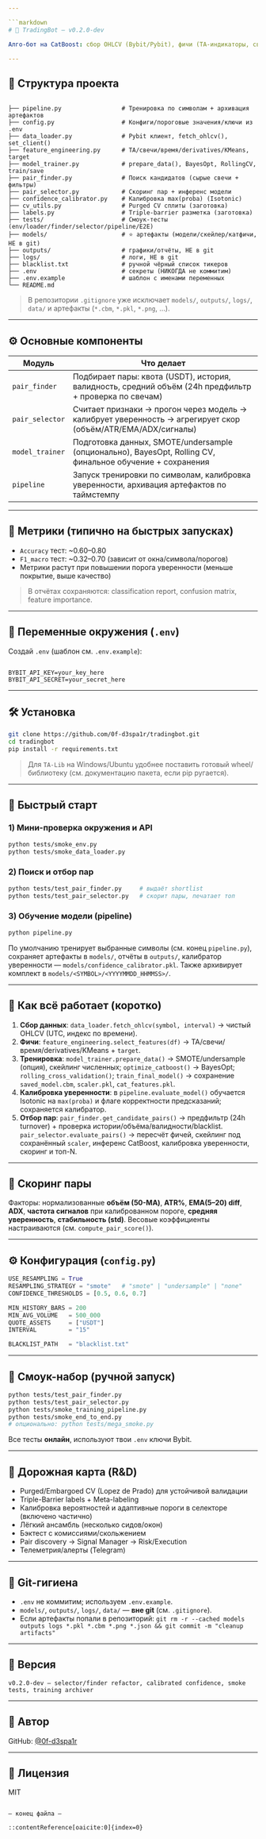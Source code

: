 ```yaml
---

```markdown
# 🤖 TradingBot — v0.2.0-dev

Алго-бот на CatBoost: сбор OHLCV (Bybit/Pybit), фичи (TA-индикаторы, свечи, время, кластеризация), обучение с Bayes-оптимизацией, отбор ликвидных пар и скоринг (объём/ATR/EMA/ADX + качество сигналов). Есть калибровка уверенности и набор смоук-тестов.

---
```


## 📂 Структура проекта

```

├── pipeline.py                 # Тренировка по символам + архивация артефактов
├── config.py                   # Конфиги/пороговые значения/ключи из .env
├── data_loader.py              # Pybit клиент, fetch_ohlcv(), set_client()
├── feature_engineering.py      # TA/свечи/время/derivatives/KMeans, target
├── model_trainer.py            # prepare_data(), BayesOpt, RollingCV, train/save
├── pair_finder.py              # Поиск кандидатов (сырые свечи + фильтры)
├── pair_selector.py            # Скоринг пар + инференс модели
├── confidence_calibrator.py    # Калибровка max(proba) (Isotonic)
├── cv_utils.py                 # Purged CV сплиты (заготовка)
├── labels.py                   # Triple-barrier разметка (заготовка)
├── tests/                      # Смоук-тесты (env/loader/finder/selector/pipeline/E2E)
├── models/                     # ⭐ артефакты (модели/скейлер/катфичи, НЕ в git)
├── outputs/                    # графики/отчёты, НЕ в git
├── logs/                       # логи, НЕ в git
├── blacklist.txt               # ручной чёрный список тикеров
├── .env                        # секреты (НИКОГДА не коммитим)
├── .env.example                # шаблон с именами переменных
└── README.md

```

> В репозитории `.gitignore` уже исключает `models/`, `outputs/`, `logs/`, `data/` и артефакты (`*.cbm`, `*.pkl`, `*.png`, …).

---

## ⚙️ Основные компоненты

| Модуль            | Что делает                                                                                                 |
|------------------|-------------------------------------------------------------------------------------------------------------|
| `pair_finder`     | Подбирает пары: квота (USDT), история, валидность, средний объём (24h предфильтр + проверка по свечам)     |
| `pair_selector`   | Считает признаки → прогон через модель → калибрует уверенность → агрегирует скор (объём/ATR/EMA/ADX/сигналы) |
| `model_trainer`   | Подготовка данных, SMOTE/undersample (опционально), BayesOpt, Rolling CV, финальное обучение + сохранения |
| `pipeline`        | Запуск тренировки по символам, калибровка уверенности, архивация артефактов по таймстемпу                  |

---

## 🧪 Метрики (типично на быстрых запусках)

- `Accuracy` тест: ~0.60–0.80  
- `F1_macro` тест: ~0.32–0.70 (зависит от окна/символа/порогов)  
- Метрики растут при повышении порога уверенности (меньше покрытие, выше качество)

> В отчётах сохраняются: classification report, confusion matrix, feature importance.

---

## 🔑 Переменные окружения (`.env`)

Создай `.env` (шаблон см. `.env.example`):

```

BYBIT_API_KEY=your_key_here
BYBIT_API_SECRET=your_secret_here

````

---

## 🛠️ Установка

```bash
git clone https://github.com/0f-d3spa1r/tradingbot.git
cd tradingbot
pip install -r requirements.txt
````

> Для `TA-Lib` на Windows/Ubuntu удобнее поставить готовый wheel/библиотеку (см. документацию пакета, если pip ругается).

---

## 🚀 Быстрый старт

### 1) Мини-проверка окружения и API

```bash
python tests/smoke_env.py
python tests/smoke_data_loader.py
```

### 2) Поиск и отбор пар

```bash
python tests/test_pair_finder.py     # выдаёт shortlist
python tests/test_pair_selector.py   # скорит пары, печатает топ
```

### 3) Обучение модели (pipeline)

```bash
python pipeline.py
```

По умолчанию тренирует выбранные символы (см. конец `pipeline.py`), сохраняет артефакты в `models/`, отчёты в `outputs/`, калибратор уверенности — `models/confidence_calibrator.pkl`. Также архивирует комплект в `models/<SYMBOL>/<YYYYMMDD_HHMMSS>/`.

---

## 🧩 Как всё работает (коротко)

1. **Сбор данных**: `data_loader.fetch_ohlcv(symbol, interval)` → чистый OHLCV (UTC, индекс по времени).
2. **Фичи**: `feature_engineering.select_features(df)` → TA/свечи/время/derivatives/KMeans + `target`.
3. **Тренировка**: `model_trainer.prepare_data()` → SMOTE/undersample (опция), скейлинг численных;
   `optimize_catboost()` → BayesOpt; `rolling_cross_validation()`; `train_final_model()` → сохранение `saved_model.cbm`, `scaler.pkl`, `cat_features.pkl`.
4. **Калибровка уверенности**: в `pipeline.evaluate_model()` обучается Isotonic на `max(proba)` и флаге корректности предсказаний; сохраняется калибратор.
5. **Отбор пар**: `pair_finder.get_candidate_pairs()` → предфильтр (24h turnover) + проверка истории/объёма/валидности/blacklist.
   `pair_selector.evaluate_pairs()` → пересчёт фичей, скейлинг под сохранённый `scaler`, инференс CatBoost, калибровка уверенности, скоринг и топ-N.

---

## 🧠 Скоринг пары

Факторы: нормализованные **объём (50-MA)**, **ATR%**, **EMA(5–20) diff**, **ADX**, **частота сигналов** при калиброванном пороге, **средняя уверенность**, **стабильность (std)**.
Весовые коэффициенты настраиваются (см. `compute_pair_score()`).

---

## ⚙️ Конфигурация (`config.py`)

```python
USE_RESAMPLING = True
RESAMPLING_STRATEGY = "smote"   # "smote" | "undersample" | "none"
CONFIDENCE_THRESHOLDS = [0.5, 0.6, 0.7]

MIN_HISTORY_BARS = 200
MIN_AVG_VOLUME   = 500_000
QUOTE_ASSETS     = ["USDT"]
INTERVAL         = "15"

BLACKLIST_PATH   = "blacklist.txt"
```

---

## 🧪 Смоук-набор (ручной запуск)

```bash
python tests/test_pair_finder.py
python tests/test_pair_selector.py
python tests/smoke_training_pipeline.py
python tests/smoke_end_to_end.py
# опционально: python tests/mega_smoke.py
```

Все тесты **онлайн**, используют твои `.env` ключи Bybit.

---

## 🧭 Дорожная карта (R&D)

* Purged/Embargoed CV (Lopez de Prado) для устойчивой валидации
* Triple-Barrier labels + Meta-labeling
* Калибровка вероятностей и адаптивные пороги в селекторе (включено частично)
* Лёгкий ансамбль (несколько сидов/окон)
* Бэктест с комиссиями/скольжением
* Pair discovery → Signal Manager → Risk/Execution
* Телеметрия/алерты (Telegram)

---

## 🧹 Git-гигиена

* `.env` не коммитим; используем `.env.example`.
* `models/`, `outputs/`, `logs/`, `data/` — **вне git** (см. `.gitignore`).
* Если артефакты попали в репозиторий:
  `git rm -r --cached models outputs logs *.pkl *.cbm *.png *.json && git commit -m "cleanup artifacts"`

---

## 📎 Версия

```
v0.2.0-dev — selector/finder refactor, calibrated confidence, smoke tests, training archiver
```

---

## 👤 Автор

GitHub: [@0f-d3spa1r](https://github.com/0f-d3spa1r)

---

## 📄 Лицензия

MIT

```

— конец файла —

::contentReference[oaicite:0]{index=0}
```
